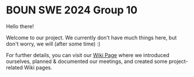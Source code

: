 # BOUN SWE 2024 Group 10
Hello there! 

Welcome to our project. We currently don't have much things here, but don't worry, we will (after some time) :)

For further details, you can visit our [Wiki Page](https://github.com/bounswe/bounswe2024group10/wiki) where we introduced ourselves, planned & documented our meetings, and created some project-related Wiki pages.
